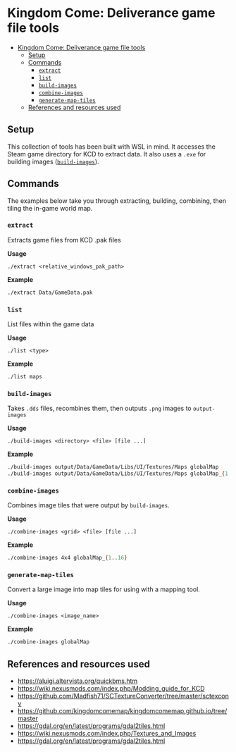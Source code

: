 # Kingdom Come: Deliverance game file tools

- [Kingdom Come: Deliverance game file tools](#kingdom-come-deliverance-game-file-tools)
  - [Setup](#setup)
  - [Commands](#commands)
    - [`extract`](#extract)
    - [`list`](#list)
    - [`build-images`](#build-images)
    - [`combine-images`](#combine-images)
    - [`generate-map-tiles`](#generate-map-tiles)
  - [References and resources used](#references-and-resources-used)


## Setup

This collection of tools has been built with WSL in mind. It accesses the Steam game directory for KCD to extract data. It also uses a `.exe` for building images ([`build-images`](#build-images)).

## Commands

The examples below take you through extracting, building, combining, then tiling the in-game world map.

### `extract`

Extracts game files from KCD .pak files

**Usage**

```
./extract <relative_windows_pak_path>
```

**Example**

```bash
./extract Data/GameData.pak
```

### `list`

List files within the game data

**Usage**

```
./list <type>
```

**Example**

```bash
./list maps
```

### `build-images`

Takes `.dds` files, recombines them, then outputs `.png` images to `output-images`

**Usage**

```
./build-images <directory> <file> [file ...]
```

**Example**

```bash
./build-images output/Data/GameData/Libs/UI/Textures/Maps globalMap
./build-images output/Data/GameData/Libs/UI/Textures/Maps globalMap_{1..16}
```

### `combine-images`

Combines image tiles that were output by `build-images`.

**Usage**

```
./combine-images <grid> <file> [file ...]
```

**Example**

```bash
./combine-images 4x4 globalMap_{1..16}
```

### `generate-map-tiles`

Convert a large image into map tiles for using with a mapping tool.

**Usage**

```
./combine-images <image_name>
```

**Example**

```bash
./combine-images globalMap
```

## References and resources used

- https://aluigi.altervista.org/quickbms.htm
- https://wiki.nexusmods.com/index.php/Modding_guide_for_KCD
- https://github.com/Madfish71/SCTextureConverter/tree/master/sctexconv
- https://github.com/kingdomcomemap/kingdomcomemap.github.io/tree/master
- https://gdal.org/en/latest/programs/gdal2tiles.html
- https://wiki.nexusmods.com/index.php/Textures_and_Images
- https://gdal.org/en/latest/programs/gdal2tiles.html